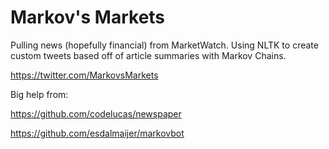 # Markov's Markets

Pulling news (hopefully financial) from MarketWatch. Using NLTK to create custom tweets based off of article summaries with Markov Chains.

https://twitter.com/MarkovsMarkets

Big help from: 

https://github.com/codelucas/newspaper

https://github.com/esdalmaijer/markovbot

